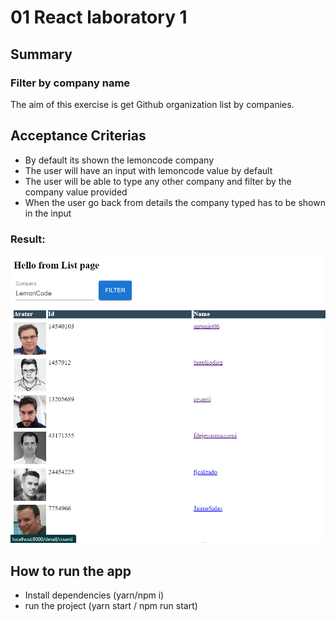 # 01 React laboratory 1

## Summary

### Filter by company name

The aim of this exercise is get Github organization list by companies. 

## Acceptance Criterias
- By default its shown the lemoncode company
- The user will have an input with lemoncode value by default
- The user will be able to type any other company and filter by the company value provided
- When the user go back from details the company typed has to be shown in the input

### Result:
![alt-text](./assets/FCM7uLHei9.png)

## How to run the app
- Install dependencies (yarn/npm i)
- run the project (yarn start / npm run start)
